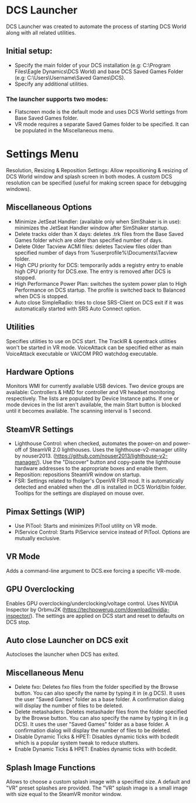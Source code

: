 # DCS Launcher
DCS Launcher was created to automate the process of starting DCS World along with all related utilities.

## Initial setup:
* Specify the main folder of your DCS installation (e.g: C:\Program Files\Eagle Dynamics\DCS World) and base DCS Saved Games Folder (e.g: C:\Users\Username\Saved Games\DCS).
* Specify any additional utilities.

### The launcher supports two modes:
 * Flatscreen mode is the default mode and uses DCS World settings from Base Saved Games folder.
 * VR mode requires a separate Saved Games folder to be specified. It can be populated in the Miscellaneous menu.

# Settings Menu

Resolution, Resizing & Reposition Settings:
Allow repositioning & resizing of DCS World window and splash screen in both modes. A custom DCS resolution can be specified (useful for making screen space for debugging windows).

## Miscellaneous Options
* Minimize JetSeat Handler: (available only when SimShaker is in use): minimizes the JetSeat Handler window after SimShaker startup.
* Delete tracks older than X days: deletes .trk files from the Base Saved Games folder which are older than specified number of days.
* Delete Older Tacview ACMI files: deletes Tacview files older than specified number of days from %userprofile%\Documents\Tacview folder.
* High CPU priority for DCS: temporarily adds a registry entry to enable high CPU priority for DCS.exe. The entry is removed after DCS is stopped.
* High Performance Power Plan: switches the system power plan to High Performance on DCS startup. The profile is switched back to Balanced when DCS is stopped.
* Auto close SimpleRadio: tries to close SRS-Client on DCS exit if it was automatically started with SRS Auto Connect option.

## Utilities
Specifies utilities to use on DCS start.
The TrackIR & opentrack utilities won't be started in VR mode.
VoiceAttack can be specified either as main VoiceAttack executable or VAICOM PRO watchdog executable.

## Hardware Options
Monitors WMI for currently available USB devices. Two device groups are available: Controllers & HMD for controller and VR headset monitoring respectively. The lists are populated by Device Instance paths. If one or mode devices in the list aren't available, the main Start button is blocked until it becomes available. The scanning interval is 1 second.

## SteamVR Settings
* Lighthouse Control: when checked, automates the power-on and power-off of SteamVR 2.0 lighthouses. Uses the lighthouse-v2-manager utility by nouser2013. (https://github.com/nouser2013/lighthouse-v2-manager/). Use the "Discover" button and copy-paste the lighthouse hardware addresses to the appropriate boxes and enable them.
* Reposition: repositions SteamVR window on startup.
* FSR: Settings related to fholger's OpenVR FSR mod. It is automatically detected and enabled when the .dll is installed in DCS World/bin folder. Tooltips for the settings are displayed on mouse over.

## Pimax Settings (WIP)
* Use PiTool: Starts and minimizes PiTool utility on VR mode.
* PiService Control: Starts PiService service instead of PiTool.
Options are mutually exclusive.

## VR Mode
Adds a command-line argument to DCS.exe forcing a specific VR-mode.

## GPU Overclocking
Enables GPU overclocking/underclocking/voltage control. Uses NVIDIA Inspector by Orbmu2K (https://techpowerup.com/download/nvidia-inspector/). The settings are applied on DCS start and reset to defaults on DCS stop.

## Auto close Launcher on DCS exit
Autocloses the launcher when DCS has exited.

## Miscellaneous Menu
* Delete fxo: Deletes fxo files from the folder specified by the Browse button. You can also specify the name by typing it in (e.g DCS). It uses the user "Saved Games" folder as a base folder. A confirmation dialog will display the number of files to be deleted.
* Delete metashaders: Deletes metashader files from the folder specified by the Browse button. You can also specify the name by typing it in (e.g DCS). It uses the user "Saved Games" folder as a base folder. A confirmation dialog will display the number of files to be deleted.
* Disable Dynamic Ticks & HPET: Disables dynamic ticks with bcdedit which is a popular system tweak to reduce stutters.
* Enable Dynamic Ticks & HPET: Enables dynamic ticks with bcdedit.
## Splash Image Functions
Allows to choose a custom splash image with a specified size. A default and "VR" preset splashes are provided. The "VR" splash image is a small image with size equal to the SteamVR monitor window.
